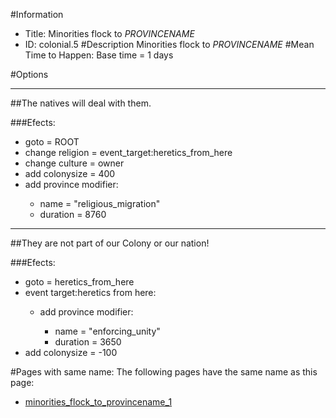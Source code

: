 #Information
 - Title: Minorities flock to $PROVINCENAME$
 - ID: colonial.5
#Description
Minorities flock to $PROVINCENAME$
#Mean Time to Happen:
Base time = 1 days

#Options

___
##The natives will deal with them.

###Efects:<ul><li>goto = ROOT</li><li>change religion = event_target:heretics_from_here</li><li>change culture = owner</li><li>add colonysize = 400</li><li>add province modifier:</li><ul><li>name = "religious_migration"</li><li>duration = 8760</li></ul></ul>

___
##They are not part of our Colony or our nation!

###Efects:<ul><li>goto = heretics_from_here</li><li>event target:heretics from here:</li><ul><li>add province modifier:</li><ul><li>name = "enforcing_unity"</li><li>duration = 3650</li></ul></ul><li>add colonysize = -100</li></ul>


#Pages with same name:
The following pages have the same name as this page:
 - [minorities_flock_to_provincename_1](minorities_flock_to_provincename_1.md)
